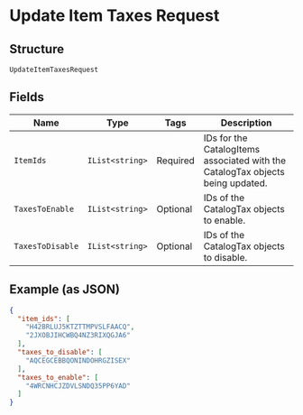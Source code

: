 
# Update Item Taxes Request

## Structure

`UpdateItemTaxesRequest`

## Fields

| Name | Type | Tags | Description |
|  --- | --- | --- | --- |
| `ItemIds` | `IList<string>` | Required | IDs for the CatalogItems associated with the CatalogTax objects being updated. |
| `TaxesToEnable` | `IList<string>` | Optional | IDs of the CatalogTax objects to enable. |
| `TaxesToDisable` | `IList<string>` | Optional | IDs of the CatalogTax objects to disable. |

## Example (as JSON)

```json
{
  "item_ids": [
    "H42BRLUJ5KTZTTMPVSLFAACQ",
    "2JXOBJIHCWBQ4NZ3RIXQGJA6"
  ],
  "taxes_to_disable": [
    "AQCEGCEBBQONINDOHRGZISEX"
  ],
  "taxes_to_enable": [
    "4WRCNHCJZDVLSNDQ35PP6YAD"
  ]
}
```

